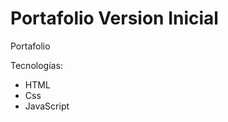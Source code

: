 # Portafolio Version Inicial
Portafolio

<!-- <img src="https://i.ibb.co/" alt="portafolio" width="400"/> -->

Tecnologías:
- HTML
- Css
- JavaScript
